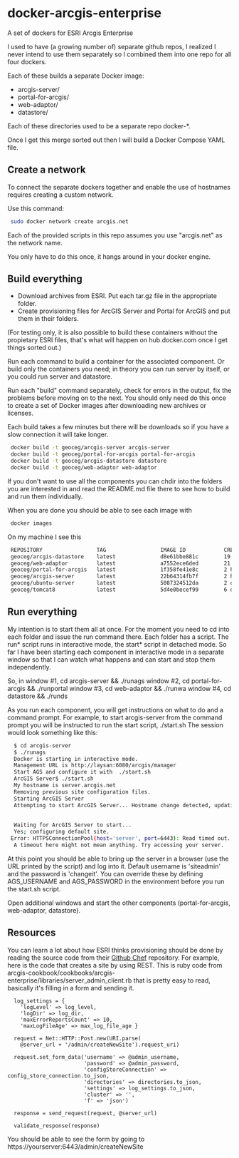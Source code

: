 # docker-arcgis-enterprise
A set of dockers for ESRI Arcgis Enterprise

I used to have (a growing number of) separate github repos,
I realized I never intend to use them separately so I combined them
into one repo for all four dockers.

Each of these builds a separate Docker image:

* arcgis-server/
* portal-for-arcgis/
* web-adaptor/
* datastore/

Each of these directories used to be a separate repo docker-*.

Once I get this merge sorted out then I will build a Docker Compose YAML file.

## Create a network

To connect the separate dockers together and enable the use of hostnames
requires creating a custom network.

Use this command:

```bash
 sudo docker network create arcgis.net
```

Each of the provided scripts in this repo assumes you use
"arcgis.net" as the network name.

You only have to do this once, it hangs around in your docker engine.

## Build everything


* Download archives from ESRI. Put each tar.gz file in the appropriate folder.
* Create provisioning files for ArcGIS Server and Portal for ArcGIS and put them in their folders.

(For testing only, it is also possible to build these containers
without the propietary ESRI files, that's what will happen on
hub.docker.com once I get things sorted out.)

Run each command to build a container for the associated component. 
Or build only the containers you need; in theory you can run server by itself, 
or you could run server and datastore.

Run each "build" command separately, check for errors in the output,
fix the problems before moving on to the next. You should only need do
this once to create a set of Docker images after downloading new
archives or licenses.

Each build takes a few minutes but there will be downloads so if you
have a slow connection it will take longer.

```bash
 docker build -t geoceg/arcgis-server arcgis-server
 docker build -t geoceg/portal-for-arcgis portal-for-arcgis
 docker build -t geoceg/arcgis-datastore datastore
 docker build -t geoceg/web-adaptor web-adaptor
```

If you don't want to use all the components you can chdir into the
folders you are interested in and read the README.md file there to see
how to build and run them individually.

When you are done you should be able to see each image with

```bash
 docker images
```

On my machine I see this
```bash
 REPOSITORY                 TAG                 IMAGE ID            CREATED             SIZE
 geoceg/arcgis-datastore    latest              d8e61bbe881c        19 minutes ago      2.628 GB
 geoceg/web-adaptor         latest              a7552ece6ded        21 minutes ago      780.9 MB
 geoceg/portal-for-arcgis   latest              1f358fe41e8c        2 hours ago         9.045 GB
 geoceg/arcgis-server       latest              22b64314fb7f        2 hours ago         12.17 GB
 geoceg/ubuntu-server       latest              5087324512da        2 days ago          353.1 MB
 geoceg/tomcat8             latest              5d4e0becef99        6 days ago          443.3 MB
```

## Run everything

My intention is to start them all at once. For the moment you need to cd into each folder and issue the run command there.
Each folder has a script. The run* script runs in interactive mode, the start* script in detached mode. So far I have
been starting each component in interactive mode in a separate window so that I can watch what happens and can start
and stop them independently.

So, in
window #1, cd arcgis-server && ./runags
window #2, cd portal-for-arcgis && ./runportal
window #3, cd web-adaptor && ./runwa
window #4, cd datastore && ./runds

As you run each component, you will get instructions on what to do and a command prompt. For example,
to start arcgis-server from the command prompt you will be instructed to run the start script, ./start.sh
The session would look something like this:

```bash
  $ cd arcgis-server
  $ ./runags 
  Docker is starting in interactive mode.
  Management URL is http://laysan:6080/arcgis/manager
  Start AGS and configure it with  ./start.sh
  ArcGIS Server$ ./start.sh 
  My hostname is server.arcgis.net
  Removing previous site configuration files.
  Starting ArcGIS Server
  Attempting to start ArcGIS Server... Hostname change detected, updating properties...
  
  
  Waiting for ArcGIS Server to start...
  Yes; configuring default site.
 Error: HTTPSConnectionPool(host='server', port=6443): Read timed out. (read timeout=30)
  A timeout here might not mean anything. Try accessing your server.
```

At this point you should be able to bring up the server in a browser
(use the URL printed by the script) and log into it. Default username
is 'siteadmin' and the password is 'changeit'. You can override these
by defining AGS_USERNAME and AGS_PASSWORD in the environment before
you run the start.sh script.

Open additional windows and start the other components
(portal-for-arcgis, web-adaptor, datastore).

## Resources

You can learn a lot about how ESRI thinks provisioning should be done by reading the source
code from their [Github Chef](https://github.com/Esri/arcgis-cookbook) repository. For example, here is
the code that creates a site by using REST. This is ruby code from
arcgis-cookbook/cookbooks/arcgis-enterprise/libraries/server_admin_client.rb
that is pretty easy to read, basically it's filling in a form and sending it.

      log_settings = {
        'logLevel' => log_level,
        'logDir' => log_dir,
        'maxErrorReportsCount' => 10,
        'maxLogFileAge' => max_log_file_age }

      request = Net::HTTP::Post.new(URI.parse(
        @server_url + '/admin/createNewSite').request_uri)

      request.set_form_data('username' => @admin_username,
                            'password' => @admin_password,
                            'configStoreConnection' => config_store_connection.to_json,
                            'directories' => directories.to_json,
                            'settings' => log_settings.to_json,
                            'cluster' => '',
                            'f' => 'json')

      response = send_request(request, @server_url)

      validate_response(response)

You should be able to see the form by going to https://yourserver:6443/admin/createNewSite
